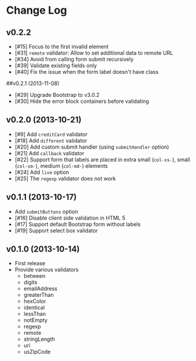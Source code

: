 # Change Log

## v0.2.2

* [#15] Focus to the first invalid element
* [#31] ```remote``` validator: Allow to set additional data to remote URL
* [#34] Avoid from calling form submit recursively
* [#39] Validate existing fields only
* [#40] Fix the issue when the form label doesn't have class

##v0.2.1 (2013-11-08)

* [#29] Upgrade Bootstrap to v3.0.2
* [#30] Hide the error block containers before validating

## v0.2.0 (2013-10-21)

* [#9] Add ```creditCard``` validator
* [#18] Add ```different``` validator
* [#20] Add custom submit handler (using ```submitHandler``` option)
* [#21] Add ```callback``` validator
* [#22] Support form that labels are placed in extra small (```col-xs-```), small (```col-sm-```), medium (```col-md-```) elements
* [#24] Add ```live``` option
* [#25] The ```regexp``` validator does not work

## v0.1.1 (2013-10-17)

* Add ```submitButtons``` option
* [#16] Disable client side validation in HTML 5
* [#17] Support default Bootstrap form without labels
* [#19] Support select box validator

## v0.1.0 (2013-10-14)

* First release
* Provide various validators
    - between
    - digits
    - emailAddress
    - greaterThan
    - hexColor
    - identical
    - lessThan
    - notEmpty
    - regexp
    - remote
    - stringLength
    - uri
    - usZipCode